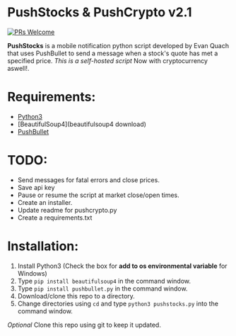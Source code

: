 # PushStocks & PushCrypto v2.1

[![PRs Welcome](https://img.shields.io/badge/PRs-welcome-brightgreen.svg?style=flat-square)](http://makeapullrequest.com)

**PushStocks** is a mobile notification python script developed by Evan Quach that uses PushBullet to send a message when a stock's quote has met a specified price. *This is a self-hosted script*
Now with cryptocurrency aswell!.

# Requirements:
* [Python3](https://www.python.org)
* [BeautifulSoup4](beautifulsoup4 download)
* [PushBullet](https://www.pushbullet.com)

# TODO:
* Send messages for fatal errors and close prices.
* Save api key
* Pause or resume the script at market close/open times.
* Create an installer.
* Update readme for pushcrypto.py
* Create a requirements.txt

# Installation:
1) Install Python3 (Check the box for **add to os environmental variable** for Windows)
2) Type `pip install beautifulsoup4` in the command window.
3) Type `pip install pushbullet.py` in the command window.
4) Download/clone this repo to a directory.
5) Change directories using `cd` and type `python3 pushstocks.py` into the command window.

*Optional* Clone this repo using git to keep it updated.
